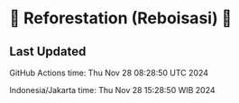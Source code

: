 
# 🌳 Reforestation (Reboisasi) 🌲

## Last Updated

GitHub Actions time: Thu Nov 28 08:28:50 UTC 2024

Indonesia/Jakarta time: Thu Nov 28 15:28:50 WIB 2024
